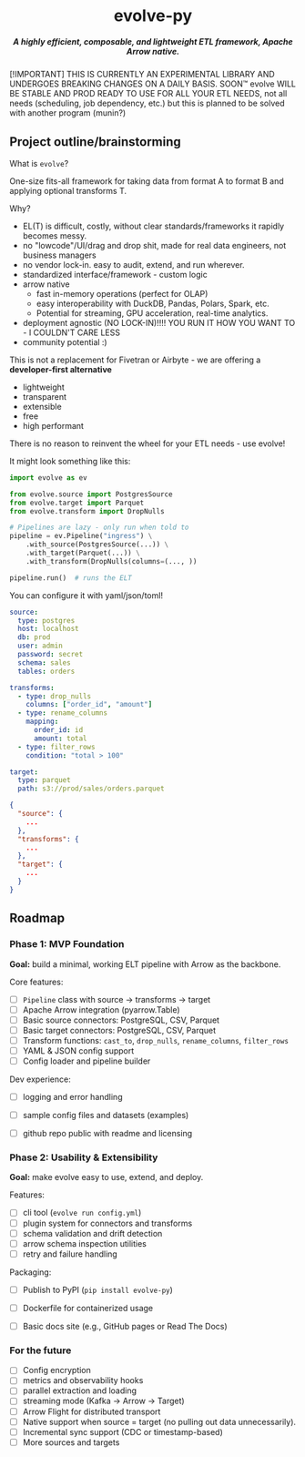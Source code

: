 <div align="center">

# evolve-py
##### A highly efficient, composable, and lightweight ETL framework, Apache Arrow native.

</div>

[!IMPORTANT]
THIS IS CURRENTLY AN EXPERIMENTAL LIBRARY AND UNDERGOES BREAKING CHANGES
ON A DAILY BASIS. SOON™ evolve WILL BE STABLE AND PROD READY TO USE
FOR ALL YOUR ETL NEEDS, not all needs (scheduling, job dependency, etc.)
but this is planned to be solved with another program (munin?)


## Project outline/brainstorming

What is `evolve`?

One-size fits-all framework for taking data from format A to format B and
applying optional transforms T.

Why?
- EL(T) is difficult, costly, without clear standards/frameworks it rapidly becomes messy.
- no "lowcode"/UI/drag and drop shit, made for real data engineers, not business managers
- no vendor lock-in. easy to audit, extend, and run wherever.
- standardized interface/framework - custom logic
- arrow native
  - fast in-memory operations (perfect for OLAP)
  - easy interoperability with DuckDB, Pandas, Polars, Spark, etc.
  - Potential for streaming, GPU acceleration, real-time analytics.
- deployment agnostic (NO LOCK-IN)!!!! YOU RUN IT HOW YOU WANT TO - I COULDN'T CARE LESS
- community potential :)

This is not a replacement for Fivetran or Airbyte - we are offering a **developer-first alternative**
- lightweight
- transparent
- extensible
- free
- high performant

There is no reason to reinvent the wheel for your ETL needs - use evolve!

It might look something like this:

```python
import evolve as ev

from evolve.source import PostgresSource
from evolve.target import Parquet
from evolve.transform import DropNulls

# Pipelines are lazy - only run when told to
pipeline = ev.Pipeline("ingress") \
    .with_source(PostgresSource(...)) \
    .with_target(Parquet(...)) \
    .with_transform(DropNulls(columns=(..., ))

pipeline.run()  # runs the ELT
```


You can configure it with yaml/json/toml!

```yml
source:
  type: postgres
  host: localhost
  db: prod
  user: admin
  password: secret
  schema: sales
  tables: orders

transforms:
  - type: drop_nulls
    columns: ["order_id", "amount"]
  - type: rename_columns
    mapping:
      order_id: id
      amount: total
  - type: filter_rows
    condition: "total > 100"

target:
  type: parquet
  path: s3://prod/sales/orders.parquet
```

```json
{
  "source": {
    ...
  },
  "transforms": {
    ...
  },
  "target": {
    ...
  }
}
```


## Roadmap

### Phase 1: MVP Foundation

**Goal:** build a minimal, working ELT pipeline with Arrow as the backbone.

Core features:
- [ ] `Pipeline` class with source -> transforms -> target
- [ ] Apache Arrow integration (pyarrow.Table)
- [ ] Basic source connectors: PostgreSQL, CSV, Parquet
- [ ] Basic target connectors: PostgreSQL, CSV, Parquet
- [ ] Transform functions: `cast_to`, `drop_nulls`, `rename_columns`, `filter_rows`
- [ ] YAML & JSON config support
- [ ] Config loader and pipeline builder

Dev experience:
- [ ] logging and error handling
- [ ] sample config files and datasets (examples)
- [ ] github repo public with readme and licensing


### Phase 2: Usability & Extensibility

**Goal:** make evolve easy to use, extend, and deploy.

Features:
- [ ] cli tool (`evolve run config.yml`)
- [ ] plugin system for connectors and transforms
- [ ] schema validation and drift detection
- [ ] arrow schema inspection utilities
- [ ] retry and failure handling

Packaging:
- [ ] Publish to PyPI (`pip install evolve-py`)
- [ ] Dockerfile for containerized usage
- [ ] Basic docs site (e.g., GitHub pages or Read The Docs)


### For the future

- [ ] Config encryption
- [ ] metrics and observability hooks
- [ ] parallel extraction and loading
- [ ] streaming mode (Kafka -> Arrow -> Target)
- [ ] Arrow Flight for distributed transport
- [ ] Native support when source = target (no pulling out data unnecessarily).
- [ ] Incremental sync support (CDC or timestamp-based)
- [ ] More sources and targets
